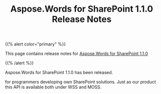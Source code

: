 ﻿---
title: Aspose.Words for SharePoint 1.1.0 Release Notes
articleTitle: Aspose.Words for SharePoint 1.1.0 Release Notes
linktitle: Aspose.Words for SharePoint 1.1.0 Release Notes
description: "Aspose.Words for SharePoint 1.1.0 Release Notes – learn about the latest updates and fixes."
type: docs
weight: 50
url: /sharepoint/aspose-words-for-sharepoint-1-1-0-release-notes/
---

{{% alert color="primary" %}} 

This page contains release notes for [Aspose.Words for SharePoint 1.1.0](https://downloads.aspose.com/words/sharepoint/new-releases/aspose.words-for-sharepoint-1.1.0/)

{{% /alert %}} 

Aspose.Words for SharePoint 1.1.0 has been released.

for programmers developing own SharePoint solutions. Just as our product this API is available both under WSS and MOSS. 
